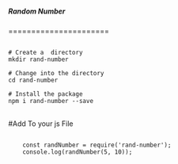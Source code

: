 <h5>Random Number</h5>
======================



<pre><code>
# Create a  directory
mkdir rand-number 
  
# Change into the directory
cd rand-number

# Install the package     
npm i rand-number --save
</code>
</pre>


#Add To your js File

<pre><code>
    const randNumber = require('rand-number');
    console.log(randNumber(5, 10));
</code>
</pre>